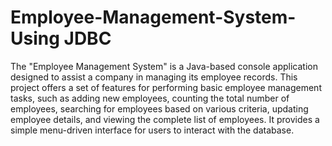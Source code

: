 # Employee-Management-System-Using JDBC
 The "Employee Management System" is a Java-based console application designed to assist a company in managing its employee records. This project offers a set of features for performing basic employee management tasks, such as adding new employees, counting the total number of employees, searching for employees based on various criteria, updating employee details, and viewing the complete list of employees. It provides a simple menu-driven interface for users to interact with the database.
